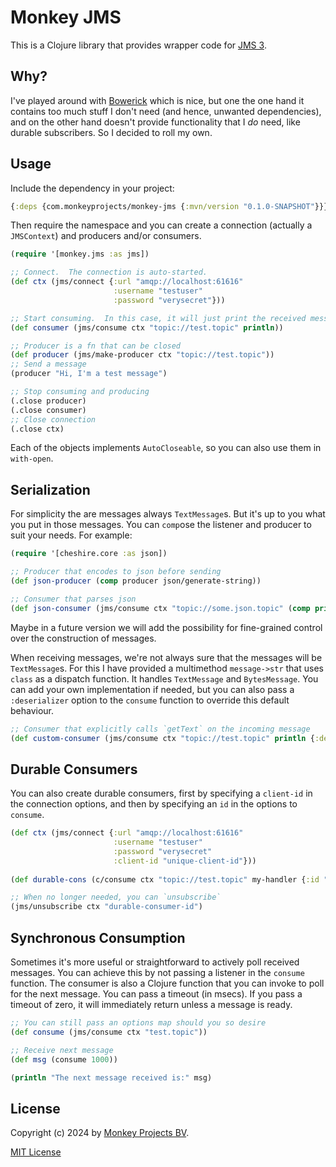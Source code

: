 # Monkey JMS

This is a Clojure library that provides wrapper code for [JMS 3](https://jakarta.ee/learn/docs/jakartaee-tutorial/current/messaging/).

## Why?

I've played around with [Bowerick](https://github.com/ruedigergad/bowerick) which is
nice, but one the one hand it contains too much stuff I don't need (and hence, unwanted
dependencies), and on the other hand doesn't provide functionality that I *do* need,
like durable subscribers.  So I decided to roll my own.

## Usage

Include the dependency in your project:
```clojure
{:deps {com.monkeyprojects/monkey-jms {:mvn/version "0.1.0-SNAPSHOT"}}}
```

Then require the namespace and you can create a connection (actually a `JMSContext`)
and producers and/or consumers.

```clojure
(require '[monkey.jms :as jms])

;; Connect.  The connection is auto-started.
(def ctx (jms/connect {:url "amqp://localhost:61616"
                       :username "testuser"
                       :password "verysecret"}))

;; Start consuming.  In this case, it will just print the received message.
(def consumer (jms/consume ctx "topic://test.topic" println))

;; Producer is a fn that can be closed
(def producer (jms/make-producer ctx "topic://test.topic"))
;; Send a message
(producer "Hi, I'm a test message")

;; Stop consuming and producing
(.close producer)
(.close consumer)
;; Close connection
(.close ctx)
```

Each of the objects implements `AutoCloseable`, so you can also use them in
`with-open`.

## Serialization

For simplicity the are messages always `TextMessage`s.  But it's up to you
what you put in those messages.  You can `comp`ose the listener and producer
to suit your needs.  For example:

```clojure
(require '[cheshire.core :as json])

;; Producer that encodes to json before sending
(def json-producer (comp producer json/generate-string))

;; Consumer that parses json
(def json-consumer (jms/consume ctx "topic://some.json.topic" (comp println json/parse-string)))
```

Maybe in a future version we will add the possibility for fine-grained control
over the construction of messages.

When receiving messages, we're not always sure that the messages will be `TextMessage`s.
For this I have provided a multimethod `message->str` that uses `class` as a dispatch function.
It handles `TextMessage` and `BytesMessage`.  You can add your own implementation if needed,
but you can also pass a `:deserializer` option to the `consume` function to override this
default behaviour.

```clojure
;; Consumer that explicitly calls `getText` on the incoming message
(def custom-consumer (jms/consume ctx "topic://test.topic" println {:deserializer (memfn getText)}))
```

## Durable Consumers

You can also create durable consumers, first by specifying a `client-id` in the connection
options, and then by specifying an `id` in the options to `consume`.
```clojure
(def ctx (jms/connect {:url "amqp://localhost:61616"
                       :username "testuser"
                       :password "verysecret"
                       :client-id "unique-client-id"}))
		     
(def durable-cons (c/consume ctx "topic://test.topic" my-handler {:id "durable-consumer-id")))

;; When no longer needed, you can `unsubscribe`
(jms/unsubscribe ctx "durable-consumer-id")
```

## Synchronous Consumption

Sometimes it's more useful or straightforward to actively poll received messages.
You can achieve this by not passing a listener in the `consume` function.  The
consumer is also a Clojure function that you can invoke to poll for the next
message.  You can pass a timeout (in msecs).  If you pass a timeout of zero, it
will immediately return unless a message is ready.

```clojure
;; You can still pass an options map should you so desire
(def consume (jms/consume ctx "test.topic"))

;; Receive next message
(def msg (consume 1000))

(println "The next message received is:" msg)
```

## License

Copyright (c) 2024 by [Monkey Projects BV](https://www.monkey-projects.be).

[MIT License](LICENSE)
